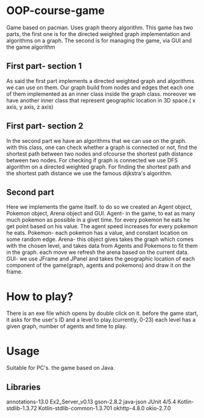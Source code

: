 # OOP-course-game
Game based on pacman. Uses graph theory algorithm. This game has two parts, the first one is for the directed weighted graph implementation and algorithms on a graph.
The second is for managing the game, via GUI and the game algorithm

## First part- section 1
As said the first part implements a directed weighted graph and algorithms we can use on them.
Our graph build from nodes and edges thet each one of them implemented as an inner class inside the graph class. moreover we have another inner class that represent geographic location in 3D space.( x axis, y axis, z axis) 

## First part- section 2
In the second part we have an algorithms that we can use on the graph. with this class, one can check whether a graph is connected or not, find the shortest path between two nodes and ofcourse the shortest path distance between two nodes.
For checking if graph is connected we use DFS algorithm on a directed weighted graph. For finding the shortest path and the shortest path distance we use the famous dijkstra's algorithm. 

## Second part
Here we implements the game itself. to do so we created an Agent object, Pokemon object, Arena object and GUI.
Agent- in the game, to eat as many much pokemon as possible in a givet time. for every pokemon he eats he get point based on his value. The agent speed increases for every pokemon he eats.
Pokemon- each pokemon has a value, and constant location on some random edge.
Arena- this object gives takes the graph which comes with the chosen level, and takes data from Agents and Pokemons to fit them in the graph. each move we refresh the arena based on the current data.
GUI- we use JFrame and JPanel and takes the geographic location of each component of the game(graph, agents and pokemons) and draw it on the frame.

# How to play?
There is an exe file which opens by double click on it. before the game start, it asks for the user's ID and a level to play.(currently, 0-23) 
each level has a given graph, number of agents and time to play. 

# Usage
Suitable for PC's. the game based on Java. 

## Libraries
annotations-13.0
Ex2_Server_v0.13
gson-2.8.2
java-json
JUnit 4/5.4
Kotlin-stdlib-1.3.72
Kotlin-stdlib-common-1.3.701
okhttp-4.8.0
okio-2.7.0





